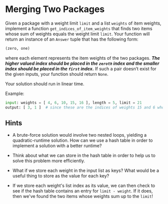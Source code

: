 # Merging Two Packages

Given a package with a weight limit `limit` and a list `weights` of item
weights, implement a function `get_indices_of_item_weights` that finds
two items whose sum of weights equals the weight limit `limit`. Your
function will return an instance of an `Answer` tuple that has the
following form:

```python
(zero, one)
```

where each element represents the item weights of the two packages.
_**The higher valued index should be placed in the `zeroth` index and
the smaller index should be placed in the `first` index.**_ If such a
pair doesn’t exist for the given inputs, your function should return
`None`.

Your solution should run in linear time.

Example:

```python
input: weights = [ 4, 6, 10, 15, 16 ], length = 5, limit = 21
output: [ 3, 1 ]  # since these are the indices of weights 15 and 6 whose sum equals 21
```

## Hints

* A brute-force solution would involve two nested loops, yielding a
  quadratic-runtime solution. How can we use a hash table in order to
  implement a solution with a better runtime?

* Think about what we can store in the hash table in order to help us to
  solve this problem more efficiently.

* What if we store each weight in the input list as keys? What would be
  a useful thing to store as the value for each key?

* If we store each weight's list index as its value, we can then check
  to see if the hash table contains an entry for `limit - weight`. If it
  does, then we've found the two items whose weights sum up to the
  `limit`!
